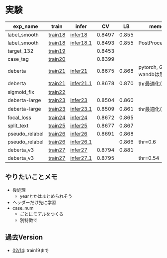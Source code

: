 # 実験


|exp_name|train|infer|CV|LB|memo|
|--|--|--|--|--|--|
|label_smooth|[train18]|[infer18]|0.8497|0.855||
|label_smooth|[train18]|[infer18.1]|0.8493|0.855|PostProcessing|
|target_132|[train19]||0.8453|||
|case_tag|[train20]||0.8399|||
|deberta|[train21]|[infer21]|0.8675|0.868|pytorch, GPU, wandbは無し|
|deberta|[train21]|[infer21.1]|0.8678|0.870|thr最適化(0.44)|
|sigmoid_fix|[train22]||||
|deberta-large|[train23]|[infer23]|0.8504|0.860||
|deberta-large|[train23]|[infer23.1]|0.8509|0.861|thr最適化(0.42)|
|focal_loss|[train24]|[infer24]|0.8672|0.865|
|split_text|[train25]|[infer25]|0.8677|0.867||
|pseudo_relabel|[train26]|[infer26]|0.8691|0.868||
|pseudo_relabel|[train26]|[infer26.1]||0.866|thr=0.6|
|deberta_v3|[train27]|[infer27]|0.8794|0.881||
|deberta_v3|[train27]|[infer27.1]|0.8795||thr=0.54|

[train18]:https://www.kaggle.com/takamichitoda/nbme-train-transformer-on-tpu?scriptVersionId=87806343
[infer18]:https://www.kaggle.com/takamichitoda/nbme-infer-transformer-on-gpu?scriptVersionId=87811578
[infer18.1]:https://www.kaggle.com/takamichitoda/nbme-infer-transformer-on-gpu?scriptVersionId=87811741
[train19]:https://www.kaggle.com/takamichitoda/nbme-train-transformer-on-tpu?scriptVersionId=87812374
[train20]:https://www.kaggle.com/takamichitoda/nbme-train-transformer-on-tpu?scriptVersionId=87879975
[train21]:https://www.kaggle.com/takamichitoda/nbme-train-by-pytorch?scriptVersionId=88074775
[infer21]:https://www.kaggle.com/takamichitoda/nbme-infer-by-pytorch/data?scriptVersionId=88283037
[infer21.1]:https://www.kaggle.com/takamichitoda/nbme-infer-by-pytorch?scriptVersionId=88283349
[train22]:https://www.kaggle.com/takamichitoda/nbme-train-transformer-on-tpu?scriptVersionId=88294326
[train23]:https://www.kaggle.com/takamichitoda/nbme-train-by-pytorch?scriptVersionId=88296676
[infer23]:https://www.kaggle.com/takamichitoda/nbme-infer-by-pytorch?scriptVersionId=88338301
[infer23.1]:https://www.kaggle.com/takamichitoda/nbme-infer-by-pytorch?scriptVersionId=88338405
[train24]:https://www.kaggle.com/takamichitoda/nbme-train-by-pytorch?scriptVersionId=88344420
[infer24]:https://www.kaggle.com/takamichitoda/nbme-infer-by-pytorch?scriptVersionId=88371620
[train25]:https://www.kaggle.com/takamichitoda/nbme-train-by-pytorch?scriptVersionId=88379480
[infer25]:https://www.kaggle.com/takamichitoda/nbme-infer-by-pytorch/data?scriptVersionId=88420325
[train26]:https://github.com/trtd56/NBME-Score-Clinical-Patient-Notes/blob/b1c8ddeef5aa930142ff482116a39fde5b99cebc/src/nbme_train_by_pytorch.py
[infer26]:https://www.kaggle.com/takamichitoda/nbme-infer-by-pytorch/data?scriptVersionId=88600070
[infer26.1]:https://www.kaggle.com/takamichitoda/nbme-infer-by-pytorch?scriptVersionId=88600175
[train27]:https://github.com/trtd56/NBME-Score-Clinical-Patient-Notes/blob/9d06cacd1faaf58d9a8190b51018f0acf5e64774/src/nbme_train_by_pytorch.py
[infer27]:https://www.kaggle.com/takamichitoda/nbme-infer-by-pytorch?scriptVersionId=88683264
[infer27.1]:https://www.kaggle.com/takamichitoda/nbme-infer-by-pytorch/data?scriptVersionId=88683503

## やりたいことメモ
- 後処理
  - yearとかはまとめられそう
- ヘッダーだけ先に学習
- case_num
  - ごとにモデルをつくる
  - 別特徴で

## 過去Version
- [02/14](https://github.com/trtd56/NBME-Score-Clinical-Patient-Notes/blob/cc0ec36cf5afa1e8278340ac774806f4b3d43591/docs/experiment.md): train19まで
